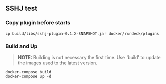## SSHJ test

### Copy plugin before starts
```
cp build/libs/sshj-plugin-0.1.X-SNAPSHOT.jar docker/rundeck/plugins
```

### **Build and Up**  
> **NOTE:** Building is not necessary the first time. Use 'build' to update the images used to the latest version.
```
docker-compose build
docker-compose up -d
```